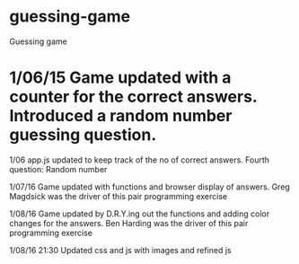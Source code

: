 # guessing-game
Guessing game

1/06/15 Game updated with a counter for the correct answers. Introduced a random number guessing question.
=======

1/06 app.js updated to keep track of the no of correct answers.
     Fourth question: Random number

1/07/16 Game updated with functions and browser display of answers.
Greg Magdsick was the driver of this pair programming exercise

1/08/16 Game updated by D.R.Y.ing out the functions and adding color changes for the answers.
Ben Harding was the driver of this pair programming exercise

1/08/16 21:30 Updated css and js with images and refined js
